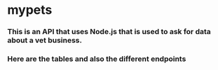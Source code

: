 # mypets

### This is an API that uses Node.js that is used to ask for data about a vet business.
### Here are the tables and also the different endpoints
